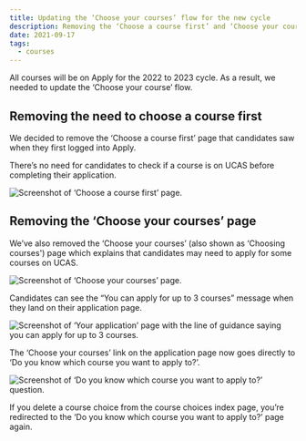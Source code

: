 ```yaml
---
title: Updating the ‘Choose your courses’ flow for the new cycle
description: Removing the ‘Choose a course first’ and ‘Choose your courses’ pages.
date: 2021-09-17
tags:
  - courses
---
```


All courses will be on Apply for the 2022 to 2023 cycle. As a result, we needed to update the ‘Choose your course’ flow.

## Removing the need to choose a course first

We decided to remove the ‘Choose a course first’ page that candidates saw when they first logged into Apply.

There’s no need for candidates to check if a course is on UCAS before completing their application.

![Screenshot of ‘Choose a course first’ page.](choose-a-course-first-page.png "Choose a course first")

## Removing the ‘Choose your courses’ page

We’ve also removed the ‘Choose your courses’ (also shown as ‘Choosing courses') page which explains that candidates may need to apply for some courses on UCAS.

![Screenshot of ‘Choose your courses’ page.](choose-your-courses.png "Choose your courses")

Candidates can see the “You can apply for up to 3 courses” message when they land on their application page.

![Screenshot of ‘Your application’ page with the line of guidance saying you can apply for up to 3 courses.](your-application.png "Your application")

The ‘Choose your courses’ link on the application page now goes directly to ‘Do you know which course you want to apply to?’.

![Screenshot of ‘Do you know which course you want to apply to?’ question.](do-you-know-which-course-you-want-to-apply-to.png "Do you know which course you want to apply to?")

If you delete a course choice from the course choices index page, you’re redirected to the ‘Do you know which course you want to apply to?’ page again.
